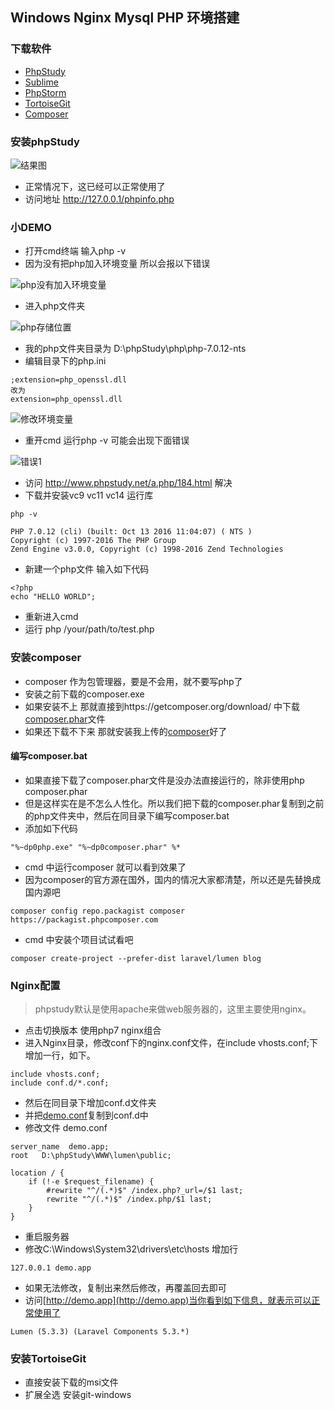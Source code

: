 ## Windows Nginx Mysql PHP 环境搭建
### 下载软件
* [PhpStudy](http://www.phpstudy.net/)
* [Sublime](https://www.sublimetext.com/3)
* [PhpStorm](http://www.jetbrains.com/phpstorm/)
* [TortoiseGit](https://tortoisegit.org/)
* [Composer](https://getcomposer.org/Composer-Setup.exe)

### 安装phpStudy
![结果图](http://7xrqhy.com1.z0.glb.clouddn.com/note_phpstydy_run.png)
* 正常情况下，这已经可以正常使用了
* 访问地址 http://127.0.0.1/phpinfo.php

### 小DEMO
* 打开cmd终端 输入php -v
* 因为没有把php加入环境变量 所以会报以下错误

![php没有加入环境变量](http://7xrqhy.com1.z0.glb.clouddn.com/note_no_php_envirement.png)

* 进入php文件夹 

![php存储位置](http://7xrqhy.com1.z0.glb.clouddn.com/note_php_path.png)

* 我的php文件夹目录为 D:\phpStudy\php\php-7.0.12-nts
* 编辑目录下的php.ini
~~~
;extension=php_openssl.dll
改为
extension=php_openssl.dll
~~~

![修改环境变量](http://7xrqhy.com1.z0.glb.clouddn.com/note_path.png)

* 重开cmd 运行php -v 可能会出现下面错误

![错误1](http://7xrqhy.com1.z0.glb.clouddn.com/note_error_1.png)

* 访问 http://www.phpstudy.net/a.php/184.html 解决
* 下载并安装vc9 vc11 vc14 运行库

~~~
php -v

PHP 7.0.12 (cli) (built: Oct 13 2016 11:04:07) ( NTS )
Copyright (c) 1997-2016 The PHP Group
Zend Engine v3.0.0, Copyright (c) 1998-2016 Zend Technologies
~~~

* 新建一个php文件 输入如下代码

~~~
<?php
echo "HELLO WORLD";
~~~

* 重新进入cmd
* 运行 php /your/path/to/test.php

### 安装composer
* composer 作为包管理器，要是不会用，就不要写php了
* 安装之前下载的composer.exe
* 如果安装不上 那就直接到https://getcomposer.org/download/ 中下载[composer.phar](https://getcomposer.org/download/1.3.1/composer.phar)文件
* 如果还下载不下来 那就安装我上传的[composer](http://7xrqhy.com1.z0.glb.clouddn.com/composer.phar)好了

#### 编写composer.bat
* 如果直接下载了composer.phar文件是没办法直接运行的，除非使用php composer.phar
* 但是这样实在是不怎么人性化。所以我们把下载的composer.phar复制到之前的php文件夹中，然后在同目录下编写composer.bat
* 添加如下代码
~~~
"%~dp0php.exe" "%~dp0composer.phar" %*
~~~
* cmd 中运行composer 就可以看到效果了
* 因为composer的官方源在国外，国内的情况大家都清楚，所以还是先替换成国内源吧
~~~
composer config repo.packagist composer https://packagist.phpcomposer.com
~~~
* cmd 中安装个项目试试看吧
~~~
composer create-project --prefer-dist laravel/lumen blog
~~~

### Nginx配置
> phpstudy默认是使用apache来做web服务器的，这里主要使用nginx。

* 点击切换版本 使用php7 nginx组合
* 进入Nginx目录，修改conf下的nginx.conf文件，在include vhosts.conf;下增加一行，如下。
~~~
include vhosts.conf;
include conf.d/*.conf;
~~~
* 然后在同目录下增加conf.d文件夹
* 并把[demo.conf](https://github.com/limingxinleo/note/blob/master/nginx/default.conf)复制到conf.d中
* 修改文件 demo.conf
~~~
server_name  demo.app;
root   D:\phpStudy\WWW\lumen\public;

location / {
    if (!-e $request_filename) {
        #rewrite "^/(.*)$" /index.php?_url=/$1 last;
        rewrite "^/(.*)$" /index.php/$1 last;
    }
}
~~~
* 重启服务器
* 修改C:\Windows\System32\drivers\etc\hosts 增加行
~~~
127.0.0.1 demo.app
~~~
* 如果无法修改，复制出来然后修改，再覆盖回去即可
* 访问[http://demo.app](http://demo.app)当你看到如下信息，就表示可以正常使用了
~~~
Lumen (5.3.3) (Laravel Components 5.3.*)
~~~

### 安装TortoiseGit
* 直接安装下载的msi文件
* 扩展全选 安装git-windows

